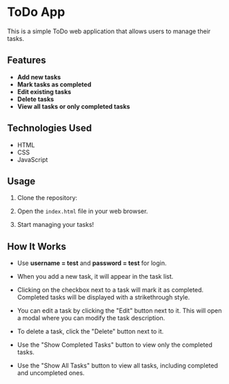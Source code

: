# ToDo App

This is a simple ToDo web application that allows users to manage their tasks.

## Features

- **Add new tasks**
- **Mark tasks as completed**
- **Edit existing tasks**
- **Delete tasks**
- **View all tasks or only completed tasks**

## Technologies Used

- HTML
- CSS
- JavaScript


## Usage

1. Clone the repository:

2. Open the `index.html` file in your web browser.

3. Start managing your tasks!

## How It Works

- Use **username = test** and **password = test** for login.

- When you add a new task, it will appear in the task list.
- Clicking on the checkbox next to a task will mark it as completed. Completed tasks will be displayed with a strikethrough style.
- You can edit a task by clicking the "Edit" button next to it. This will open a modal where you can modify the task description.
- To delete a task, click the "Delete" button next to it.
- Use the "Show Completed Tasks" button to view only the completed tasks.
- Use the "Show All Tasks" button to view all tasks, including completed and uncompleted ones.

